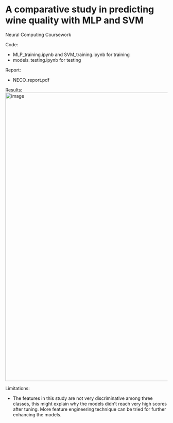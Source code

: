 # A comparative study in predicting wine quality with MLP and SVM
Neural Computing Coursework

Code:
* MLP_training.ipynb and SVM_training.ipynb for training
* models_testing.ipynb for testing

Report:
* NECO_report.pdf

Results:
<img width="898" alt="image" src="https://github.com/user-attachments/assets/a3cc1a7a-fa99-401a-a20e-99c671f5ca4f">

Limitations: 
* The features in this study are not very discriminative among three classes, this might explain why the models didn’t reach very high scores after tuning. More feature engineering technique can be tried for further enhancing the models.
